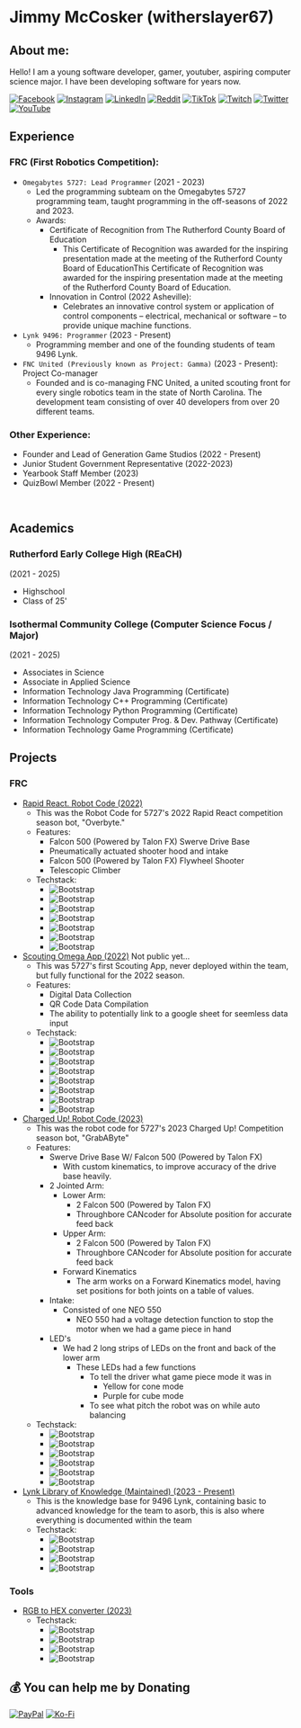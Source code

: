 <br>

# Jimmy McCosker (witherslayer67)
## About me:

Hello! I am a young software developer, gamer, youtuber, aspiring computer science major. I have been developing software for years now. 

[![Facebook](https://img.shields.io/badge/Facebook-%231877F2.svg?logo=Facebook&logoColor=white)](https://facebook.com/jimmy.mccosker.1) [![Instagram](https://img.shields.io/badge/Instagram-%23E4405F.svg?logo=Instagram&logoColor=white)](https://instagram.com/witherslayer67) [![LinkedIn](https://img.shields.io/badge/LinkedIn-%230077B5.svg?logo=linkedin&logoColor=white)](https://linkedin.com/in/jimmy-mccosker) [![Reddit](https://img.shields.io/badge/Reddit-%23FF4500.svg?logo=Reddit&logoColor=white)](https://reddit.com/user/witherslayer67) [![TikTok](https://img.shields.io/badge/TikTok-%23000000.svg?logo=TikTok&logoColor=white)](https://tiktok.com/@witherslayer67) [![Twitch](https://img.shields.io/badge/Twitch-%239146FF.svg?logo=Twitch&logoColor=white)](https://twitch.tv/witherslayer67_yt) [![Twitter](https://img.shields.io/badge/Twitter-%231DA1F2.svg?logo=Twitter&logoColor=white)](https://twitter.com/witherslayer67) [![YouTube](https://img.shields.io/badge/YouTube-%23FF0000.svg?logo=YouTube&logoColor=white)](https://youtube.com/@witherslayer67) 

## Experience <br>
### FRC (First Robotics Competition): <br>
- `Omegabytes 5727: Lead Programmer` (2021 - 2023)
    - Led the programming subteam on the Omegabytes 5727 programming team, taught programming in the off-seasons of 2022 and 2023. 
    - Awards:
        - Certificate of Recognition from The Rutherford County Board of Education
            - This Certificate of Recognition was awarded for the inspiring presentation made at the meeting of the Rutherford County Board of EducationThis Certificate of Recognition was awarded for the inspiring presentation made at the meeting of the Rutherford County Board of Education.
        - Innovation in Control (2022 Asheville): 
            - Celebrates an innovative control system or application of control components – electrical, mechanical or software – to provide unique machine functions.
- `Lynk 9496: Programmer` (2023 - Present)
    - Programming member and one of the founding students of team 9496 Lynk.
- `FNC United (Previously known as Project: Gamma)` (2023 - Present): Project Co-manager
    - Founded and is co-managing FNC United, a united scouting front for every single robotics team in the state of North Carolina. The development team consisting of over 40 developers from over 20 different teams.

### Other Experience: <br>
- Founder and Lead of Generation Game Studios (2022 - Present)
- Junior Student Government Representative (2022-2023)
- Yearbook Staff Member (2023)
- QuizBowl Member (2022 - Present)

<br>

## Academics <br>
### Rutherford Early College High (REaCH) <br>
(2021 - 2025)
- Highschool
- Class of 25'

### Isothermal Community College (Computer Science Focus / Major) <br>
(2021 - 2025)
- Associates in Science
- Associate in Applied Science
- Information Technology Java Programming (Certificate)
- Information Technology C++ Programming (Certificate)
- Information Technology Python Programming (Certificate)
- Information Technology Computer Prog. & Dev. Pathway (Certificate)
- Information Technology Game Programming (Certificate)

## Projects <br>
### FRC <br>
- [Rapid React. Robot Code (2022)](https://github.com/FRC5727/5727-RapidReact-Code-2022)
    - This was the Robot Code for 5727's 2022 Rapid React competition season bot, "Overbyte."
    - Features:
        - Falcon 500 (Powered by Talon FX) Swerve Drive Base
        - Pneumatically actuated shooter hood and intake
        - Falcon 500 (Powered by Talon FX) Flywheel Shooter
        - Telescopic Climber
    - Techstack:
        - ![Bootstrap](https://img.shields.io/badge/-Git-05122A?style=for-the-badge&logo=Git&color=000000) 
        - ![Bootstrap](https://img.shields.io/badge/-GitHub-05122A?style=for-the-badge&logo=GitHub&color=000000) 
        - ![Bootstrap](https://img.shields.io/badge/-Java-05122A?style=for-the-badge&logo=Java&color=000000) 
        - ![Bootstrap](https://img.shields.io/badge/-WPILib-05122A?style=for-the-badge&logo=WPILib&color=000000) 
        - ![Bootstrap](https://img.shields.io/badge/-Python-05122A?style=for-the-badge&logo=Python&color=000000) 
        - ![Bootstrap](https://img.shields.io/badge/-Visual%20Studio%20Code-05122A?style=for-the-badge&logo=Visual-Studio-Code&color=000000)
        - ![Bootstrap](https://img.shields.io/badge/-Gradle-05122A?style=for-the-badge&logo=Gradle&color=000000)
- [Scouting Omega App (2022)]() Not public yet...
    - This was 5727's first Scouting App, never deployed within the team, but fully functional for the 2022 season. 
    - Features: 
        - Digital Data Collection
        - QR Code Data Compilation
        - The ability to potentially link to a google sheet for seemless data input
    - Techstack:
        - ![Bootstrap](https://img.shields.io/badge/-Git-05122A?style=for-the-badge&logo=Git&color=000000) 
        - ![Bootstrap](https://img.shields.io/badge/-GitHub-05122A?style=for-the-badge&logo=GitHub&color=000000) 
        - ![Bootstrap](https://img.shields.io/badge/-Java-05122A?style=for-the-badge&logo=Java&color=000000) 
        - ![Bootstrap](https://img.shields.io/badge/-XML-05122A?style=for-the-badge&logo=XML&color=000000) 
        - ![Bootstrap](https://img.shields.io/badge/-Android%20Studio-05122A?style=for-the-badge&logo=Android-Studio&color=000000) 
        - ![Bootstrap](https://img.shields.io/badge/-Android-05122A?style=for-the-badge&logo=Android&color=000000)
        - ![Bootstrap](https://img.shields.io/badge/-Gradle-05122A?style=for-the-badge&logo=Gradle&color=000000) 
        - ![Bootstrap](https://img.shields.io/badge/-APK-05122A?style=for-the-badge&logo=APK&color=000000)
- [Charged Up! Robot Code (2023)](https://github.com/FRC5727/2023_ChargedUp)
    - This was the robot code for 5727's 2023 Charged Up! Competition season bot, "GrabAByte"
    - Features:
        - Swerve Drive Base W/ Falcon 500 (Powered by Talon FX)
            - With custom kinematics, to improve accuracy of the drive base heavily.
        - 2 Jointed Arm:
            - Lower Arm:
                - 2 Falcon 500 (Powered by Talon FX)
                - Throughbore CANcoder for Absolute position for accurate feed back
            - Upper Arm:
                - 2 Falcon 500 (Powered by Talon FX)
                - Throughbore CANcoder for Absolute position for accurate feed back
            - Forward Kinematics
                - The arm works on a Forward Kinematics model, having set positions for both joints on a table of values.
        - Intake:
            - Consisted of one NEO 550
                - NEO 550 had a voltage detection function to stop the motor when we had a game piece in hand
        - LED's 
            - We had 2 long strips of LEDs on the front and back of the lower arm
                - These LEDs had a few functions
                    - To tell the driver what game piece mode it was in
                        - Yellow for cone mode
                        - Purple for cube mode
                    - To see what pitch the robot was on while auto balancing
    - Techstack:
        - ![Bootstrap](https://img.shields.io/badge/-Java-05122A?style=for-the-badge&logo=Java&color=000000) 
        - ![Bootstrap](https://img.shields.io/badge/-WPILib-05122A?style=for-the-badge&logo=WPILib&color=000000) 
        - ![Bootstrap](https://img.shields.io/badge/-Git-05122A?style=for-the-badge&logo=Git&color=000000) 
        - ![Bootstrap](https://img.shields.io/badge/-GitHub-05122A?style=for-the-badge&logo=GitHub&color=000000) 
        - ![Bootstrap](https://img.shields.io/badge/-Visual%20Studio%20Code-05122A?style=for-the-badge&logo=Visual-Studio-Code&color=000000) 
        - ![Bootstrap](https://img.shields.io/badge/-Gradle-05122A?style=for-the-badge&logo=Gradle&color=000000)
- [Lynk Library of Knowledge (Maintained) (2023 - Present)](https://github.com/LynkRobotics/LynkRobotics.github.io)
    - This is the knowledge base for 9496 Lynk, containing basic to advanced knowledge for the team to asorb, this is also where everything is documented within the team
    - Techstack:
        - ![Bootstrap](https://img.shields.io/badge/-Markdown-05122A?style=for-the-badge&logo=Markdown&color=000000) 
        - ![Bootstrap](https://img.shields.io/badge/-Git-05122A?style=for-the-badge&logo=Git&color=000000) 
        - ![Bootstrap](https://img.shields.io/badge/-GitHub-05122A?style=for-the-badge&logo=GitHub&color=000000) 
        - ![Bootstrap](https://img.shields.io/badge/-Visual%20Studio%20Code-05122A?style=for-the-badge&logo=Visual-Studio-Code&color=000000)

### Tools <br>
- [RGB to HEX converter (2023)]()
    - Techstack:
        - ![Bootstrap](https://img.shields.io/badge/-Java-05122A?style=for-the-badge&logo=Java&color=000000) 
        - ![Bootstrap](https://img.shields.io/badge/-Git-05122A?style=for-the-badge&logo=Git&color=000000) 
        - ![Bootstrap](https://img.shields.io/badge/-GitHub-05122A?style=for-the-badge&logo=GitHub&color=000000) 
        - ![Bootstrap](https://img.shields.io/badge/-Visual%20Studio%20Code-05122A?style=for-the-badge&logo=Visual-Studio-Code&color=000000)

## 💰 You can help me by Donating <br>
[![PayPal](https://img.shields.io/badge/PayPal-00457C?style=for-the-badge&logo=paypal&logoColor=white)](https://paypal.me/witherslayer67) [![Ko-Fi](https://img.shields.io/badge/Ko--fi-F16061?style=for-the-badge&logo=ko-fi&logoColor=white)](https://ko-fi.com/witherslayer67) 

  
<!-- Proudly created with GPRM ( https://gprm.itsvg.in ) -->

